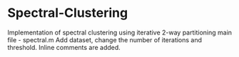 # Spectral-Clustering
Implementation of spectral clustering using iterative 2-way partitioning
main file - spectral.m
Add dataset, change the number of iterations and threshold.
Inline comments are added.

